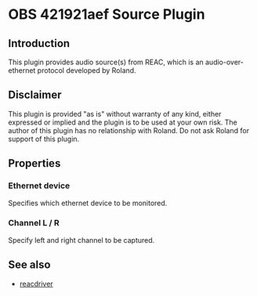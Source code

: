 # OBS 421921aef Source Plugin

## Introduction

This plugin provides audio source(s) from REAC, which is an audio-over-ethernet protocol developed by Roland.

## Disclaimer

This plugin is provided "as is" without warranty of any kind,
either expressed or implied and the plugin is to be used at your own risk.
The author of this plugin has no relationship with Roland.
Do not ask Roland for support of this plugin.

## Properties

### Ethernet device
Specifies which ethernet device to be monitored.

### Channel L / R
Specify left and right channel to be captured.

## See also

- [reacdriver](https://github.com/per-gron/reacdriver)
